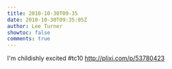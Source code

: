 ```yaml
---
title: 2010-10-30T09-35
date: 2010-10-30T09:35:05Z
author: Lee Turner
showtoc: false
comments: true
---
```


I'm childishly excited #tc10  http://plixi.com/p/53780423

